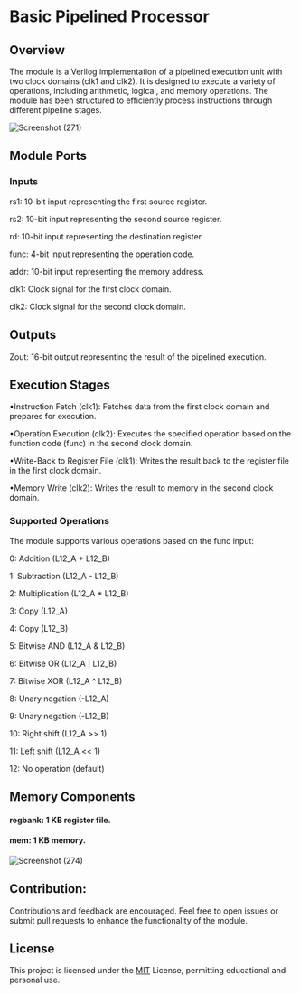# Basic Pipelined Processor 
## Overview
The module is a Verilog implementation of a pipelined execution unit with two clock domains (clk1 and clk2). It is designed to execute a variety of operations, including arithmetic, logical, and memory operations. The module has been structured to efficiently process instructions through different pipeline stages.

![Screenshot (271)](https://github.com/VishalPV2004/BasicProcessor-Verilog/assets/125368625/169f2997-f89b-455e-ac56-c32c3c60eb07)

## Module Ports
### Inputs
rs1: 10-bit input representing the first source register.

rs2: 10-bit input representing the second source register.

rd: 10-bit input representing the destination register.

func: 4-bit input representing the operation code.

addr: 10-bit input representing the memory address.

clk1: Clock signal for the first clock domain.

clk2: Clock signal for the second clock domain.

## Outputs
Zout: 16-bit output representing the result of the pipelined execution.

## Execution Stages
•Instruction Fetch (clk1): Fetches data from the first clock domain and prepares for execution.

•Operation Execution (clk2): Executes the specified operation based on the function code (func) in the second clock domain.

•Write-Back to Register File (clk1): Writes the result back to the register file in the first clock domain.

•Memory Write (clk2): Writes the result to memory in the second clock domain.

### Supported Operations
The module supports various operations based on the func input:

0: Addition (L12_A + L12_B)

1: Subtraction (L12_A - L12_B)

2: Multiplication (L12_A * L12_B)

3: Copy (L12_A)

4: Copy (L12_B)

5: Bitwise AND (L12_A & L12_B)

6: Bitwise OR (L12_A | L12_B)

7: Bitwise XOR (L12_A ^ L12_B)

8: Unary negation (-L12_A)

9: Unary negation (-L12_B)

10: Right shift (L12_A >> 1)

11: Left shift (L12_A << 1)

12: No operation (default)

## Memory Components
#### regbank: 1 KB register file.
#### mem: 1 KB memory.

![Screenshot (274)](https://github.com/VishalPV2004/BasicProcessor-Verilog/assets/125368625/dc619072-d4b9-4057-9d09-bd72864a6d2b)
## Contribution:
Contributions and feedback are encouraged. Feel free to open issues or submit pull requests to enhance the functionality of the module.

## License
This project is licensed under the [MIT](https://opensource.org/license/mit/) License, permitting educational and personal use.



